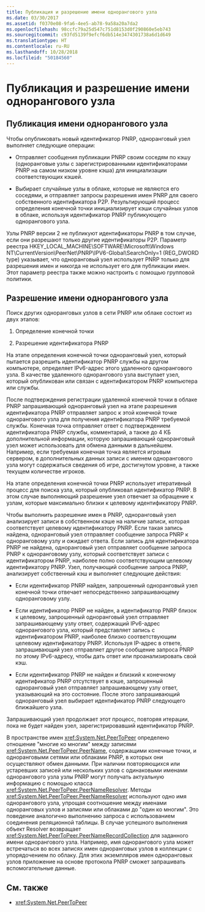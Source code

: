 ```yaml
---
title: Публикация и разрешение имени однорангового узла
ms.date: 03/30/2017
ms.assetid: f0370e08-9fa6-4ee5-ab78-9a58a20a7da2
ms.openlocfilehash: 98ccfc79a25d547c751d8153d0f290860e5eb743
ms.sourcegitcommit: c93fd5139f9efcf6db514e3474301738a6d1d649
ms.translationtype: HT
ms.contentlocale: ru-RU
ms.lasthandoff: 10/28/2018
ms.locfileid: "50184560"
---
```

# <a name="peer-name-publication-and-resolution"></a>Публикация и разрешение имени однорангового узла

## <a name="publishing-a-peer-name"></a>Публикация имени однорангового узла  

 Чтобы опубликовать новый идентификатор PNRP, одноранговый узел выполняет следующие операции:  
  
-   Отправляет сообщения публикации PNRP своим соседям по кэшу (одноранговые узлы с зарегистрированными идентификаторами PNRP на самом низком уровне кэша) для инициализации соответствующих кэшей.  
  
-   Выбирает случайные узлы в облаке, которые не являются его соседями, и отправляет запросы разрешения имен PNRP для своего собственного идентификатора P2P. Результирующий процесс определения конечной точки инициализирует кэши случайных узлов в облаке, используя идентификатор PNRP публикующего однорангового узла.  
  
Узлы PNRP версии 2 не публикуют идентификаторы PNRP в том случае, если они разрешают только другие идентификаторы P2P. Параметр реестра HKEY_LOCAL_MACHINE\SOFTWARE\Microsoft\Windows NT\CurrentVersion\PeerNet\PNRP\IPV6-Global\SearchOnly=1 (REG_DWORD type) указывает, что одноранговый узел использует PNRP только для разрешения имен и никогда не использует его для публикации имен. Этот параметр реестра также можно настроить с помощью групповой политики.  
  
## <a name="resolving-a-peer-name"></a>Разрешение имени однорангового узла

 Поиск других одноранговых узлов в сети PNRP или облаке состоит из двух этапов:  
  
1.  Определение конечной точки  
  
2.  Разрешение идентификатора PNRP  
  
 На этапе определения конечной точки одноранговый узел, который пытается разрешить идентификатор PNRP службы на другом компьютере, определяет IPv6-адрес этого удаленного однорангового узла.  В качестве удаленного однорангового узла выступает узел, который опубликован или связан с идентификатором PNRP компьютера или службы.  
  
 После подтверждения регистрации удаленной конечной точки в облаке PNRP запрашивающий одноранговый узел на этапе разрешения идентификатора PNRP отправляет запрос к этой конечной точке однорангового узла для получения идентификатора PNRP требуемой службы. Конечная точка отправляет ответ с подтверждением идентификатора PNRP службы, комментарий, а также до 4 КБ дополнительной информации, которую запрашивающий одноранговый узел может использовать для обмена данными в дальнейшем. Например, если требуемая конечная точка является игровым сервером, в дополнительных данных записи с именем однорангового узла могут содержаться сведения об игре, достигнутом уровне, а также текущем количестве игроков.  
  
 На этапе определения конечной точки PNRP использует итеративный процесс для поиска узла, который опубликовал идентификатор PNRP. В этом случае выполняющий разрешение узел отвечает за обращение к узлам, которые максимально близки к целевому идентификатору PNRP.  
  
 Чтобы выполнить разрешение имен в PNRP, одноранговый узел анализирует записи в собственном кэше на наличие записи, которая соответствует целевому идентификатору PNRP. Если такая запись найдена, одноранговый узел отправляет сообщение запроса PNRP к одноранговому узлу и ожидает ответа. Если запись для идентификатора PNRP не найдена, одноранговый узел отправляет сообщение запроса PNRP к одноранговому узлу, который соответствует записи с идентификатором PNRP, наиболее полно соответствующим целевому идентификатору PNRP. Узел, получающий сообщение запроса PNRP, анализирует собственный кэш и выполняет следующие действия:  
  
-   Если идентификатор PNRP найден, запрошенный одноранговый узел конечной точки отвечает непосредственно запрашивающему одноранговому узлу.  
  
-   Если идентификатор PNRP не найден, а идентификатор PNRP близок к целевому, запрошенный одноранговый узел отправляет запрашивающему узлу ответ, содержащий IPv6-адрес однорангового узла, который представляет запись с идентификатором PNRP, наиболее близко соответствующим целевому идентификатору PNRP. Используя IP-адрес в ответе, запрашивающий узел отправляет другое сообщение запроса PNRP по этому IPv6-адресу, чтобы дать ответ или проанализировать свой кэш.  
  
-   Если идентификатор PNRP не найден и близкий к конечному идентификатор PNRP отсутствует в кэше, запрошенный одноранговый узел отправляет запрашивающему узлу ответ, указывающий на это состояние. После этого запрашивающий одноранговый узел выбирает идентификатор PNRP следующего ближайшего узла.  
  
Запрашивающий узел продолжает этот процесс, повторяя итерации, пока не будет найден узел, зарегистрировавший идентификатор PNRP.  
  
 В пространстве имен <xref:System.Net.PeerToPeer> определено отношение "многие ко многим" между записями <xref:System.Net.PeerToPeer.PeerName>, содержащими конечные точки, и одноранговыми сетями или облаками PNRP, в которых они осуществляют обмен данными. При наличии повторяющихся или устаревших записей или нескольких узлов с одинаковыми именами однорангового узла узлы PNRP могут получать актуальную информацию с помощью класса <xref:System.Net.PeerToPeer.PeerNameResolver>. Методы <xref:System.Net.PeerToPeer.PeerNameResolver> используют одно имя однорангового узла, упрощая соотношение между именами одноранговых узлов и записями или облаками до "один ко многим". Это поведение аналогично выполнению запроса с использованием соединения реляционной таблицы. В случае успешного выполнения объект Resolver возвращает <xref:System.Net.PeerToPeer.PeerNameRecordCollection> для заданного имени однорангового узла.  Например, имя однорангового узла может встречаться во всех записях имен одноранговых узлов в коллекции с упорядочением по облаку. Для этих экземпляров имен одноранговых узлов приложение на основе протокола PNRP сможет запрашивать вспомогательные данные.  
  
## <a name="see-also"></a>См. также  
- <xref:System.Net.PeerToPeer>
